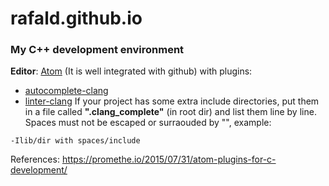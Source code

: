 # rafald.github.io

### My C++ development environment
**Editor**: [Atom](https://atom.io/) (It is well integrated with github) with plugins:
- [autocomplete-clang](https://atom.io/packages/autocomplete-clang)  
- [linter-clang](https://atom.io/packages/linter-clang)
If your project has some extra include directories, put them in a file called **".clang_complete"** (in root dir) and list them line by line. 
Spaces must not be escaped or surraouded by "", example:
```
-Ilib/dir with spaces/include
```

References: https://promethe.io/2015/07/31/atom-plugins-for-c-development/

